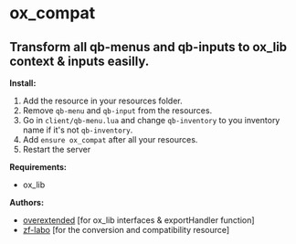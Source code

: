 # ox_compat
## Transform all qb-menus and qb-inputs to ox_lib context & inputs easilly.


**Install:**
1. Add the resource in your resources folder.
2. Remove `qb-menu` and `qb-input` from the resources.
3. Go in `client/qb-menu.lua` and change `qb-inventory` to you inventory name if it's not `qb-inventory`.
4. Add `ensure ox_compat` after all your resources.
5. Restart the server


**Requirements:**
- ox_lib


**Authors:**
- [overextended](https://github.com/overextended) [for ox_lib interfaces & exportHandler function]
- [zf-labo](https://github.com/zf-labo) [for the conversion and compatibility resource]
